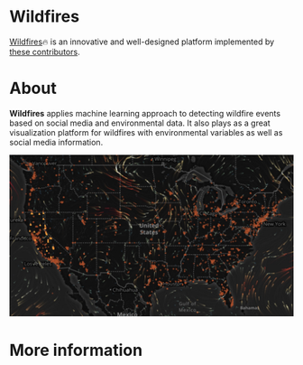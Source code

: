 # Wildfires

[Wildfires](http://wildfires.ics.uci.edu:2333):fire: is an innovative and well-designed platform implemented by [these contributors](https://github.com/Yicong-Huang/Wildfires/graphs/contributors).


# About

**Wildfires** applies machine learning approach to detecting wildfire events based on social media and environmental data. 
It also plays as a great visualization platform for wildfires with environmental variables as well as social media information.

![](./images/wildfires_readme.jpg)



# More information


